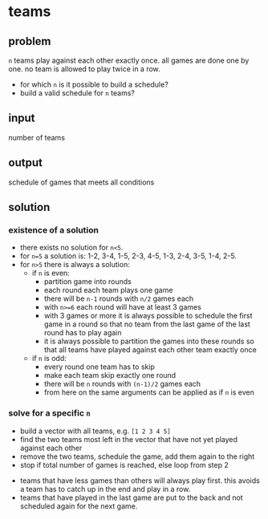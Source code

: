 # teams

## problem

`n` teams play against each other exactly once. all games are done one by one. no team is allowed to play twice in a row.

+ for which `n` is it possible to build a schedule?
+ build a valid schedule for `n` teams?

## input

number of teams

## output

schedule of games that meets all conditions

## solution

### existence of a solution

- there exists no solution for `n<5`.
- for `n=5` a solution is: 1-2, 3-4, 1-5, 2-3, 4-5, 1-3, 2-4, 3-5, 1-4, 2-5.
- for `n>5` there is always a solution: 
    - if `n` is even:
        - partition game into rounds
        - each round each team plays one game
        - there will be `n-1` rounds with `n/2` games each
        - with `n>=6` each round will have at least 3 games
        - with 3 games or more it is always possible to schedule the first game in a round so that no team from the last game of the last round has to play again
        - it is always possible to partition the games into these rounds so that all teams have played against each other team exactly once
    - if `n` is odd:
        - every round one team has to skip
        - make each team skip exactly one round
        - there will be `n` rounds with `(n-1)/2` games each
        - from here on the same arguments can be applied as if `n` is even

### solve for a specific `n`

+ build a vector with all teams, e.g. `[1 2 3 4 5]`
+ find the two teams most left in the vector that have not yet played against each other
+ remove the two teams, schedule the game, add them again to the right
+ stop if total number of games is reached, else loop from step 2

* teams that have less games than others will always play first. this avoids a team has to catch up in the end and play in a row.
* teams that have played in the last game are put to the back and not scheduled again for the next game.

